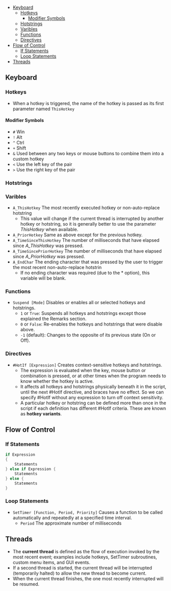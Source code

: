 
- [Keyboard](#keyboard)
  - [Hotkeys](#hotkeys)
    - [Modifier Symbols](#modifier-symbols)
  - [Hotstrings](#hotstrings)
  - [Varibles](#varibles)
  - [Functions](#functions)
  - [Directives](#directives)
- [Flow of Control](#flow-of-control)
  - [If Statements](#if-statements)
  - [Loop Statements](#loop-statements)
- [Threads](#threads)





## Keyboard
### Hotkeys
- When a hotkey is triggered, the name of the hotkey is passed as its first parameter named `ThisHotkey`

#### Modifier Symbols
- `#` Win
- `!` Alt
- `^` Ctrl
- `+` Shift
- `&` Used between any two keys or mouse buttons to combine them into a custom hotkey
- `<` Use the left key of the pair
- `>` Use the right key of the pair


### Hotstrings


### Varibles
- `A_ThisHotkey` The most recently executed hotkey or non-auto-replace hotstring
  - This value will change if the current thread is interrupted by another hotkey or hotstring, so it is generally better to use the parameter *ThisHotkey* when available.
- `A_PriorHotkey` Same as above except for the previous hotkey.
- `A_TimeSinceThisHotkey` The number of milliseconds that have elapsed since *A_ThisHotkey* was pressed.
- `A_TimeSincePriorHotkey` The number of milliseconds that have elapsed since *A_PriorHotkey* was pressed.
- `A_EndChar` The ending character that was pressed by the user to trigger the most recent non-auto-replace hotstrin
  - If no ending character was required (due to the * option), this variable will be blank.

### Functions
- `Suspend [Mode]` Disables or enables all or selected hotkeys and hotstrings.
  - `1` or `True`: Suspends all hotkeys and hotstrings except those explained the Remarks section.
  - `0` or `False`: Re-enables the hotkeys and hotstrings that were disable above.
  - `-1` (default): Changes to the opposite of its previous state (On or Off).


### Directives
- `#HotIf [Expression]` Creates context-sensitive hotkeys and hotstrings.
  - The expression is evaluated when the key, mouse button or combination is pressed, or at other times when the program needs to know whether the hotkey is active.
  - It affects all hotkeys and hotstrings physically beneath it in the script, until the next #HotIf directive, and braces have no effect. So we can specify #HotIf without any expression to turn off context sensitivity.
  - A particular hotkey or hotstring can be defined more than once in the script if each definition has different #HotIf criteria. These are known as **hotkey variants**.







## Flow of Control
### If Statements
```C
if Expression
{
    Statements
} else if Expression {
    Statements
} else {
    Statements
}
```

### Loop Statements
- `SetTimer [Function, Period, Priority]` Causes a function to be called automatically and repeatedly at a specified time interval.
  - `Period` The approximate number of milliseconds






## Threads
- The **current thread** is defined as the flow of execution invoked by the most recent event; examples include hotkeys, SetTimer subroutines, custom menu items, and GUI events.
- If a second thread is started, the current thread will be interrupted (temporarily halted) to allow the new thread to become current.
- When the current thread finishes, the one most recently interrupted will be resumed.



